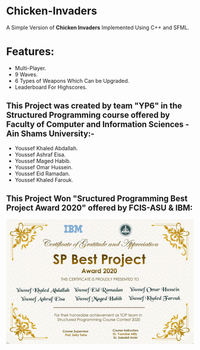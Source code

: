 # Chicken-Invaders

A Simple Version of **Chicken Invaders** Implemented Using C++ and SFML.


# Features:

- Multi-Player.
- 9 Waves.
- 6 Types of Weapons Which Can be Upgraded.
- Leaderboard For Highscores.


## This Project was created by team "YP6" in the Structured Programming course offered by Faculty of Computer and Information Sciences - Ain Shams University:-

- Youssef Khaled Abdallah.
- Youssef Ashraf Eisa.
- Youssef Maged Habib.
- Youssef Omar Hussein.
- Youssef Eid Ramadan.
- Youssef Khaled Farouk.


## This Project Won "Sructured Programming Best Project Award 2020" offered by FCIS-ASU & IBM:

<img src="SP Best Project Award 2020.jpg" alt="SP Best Project Award 2020">



